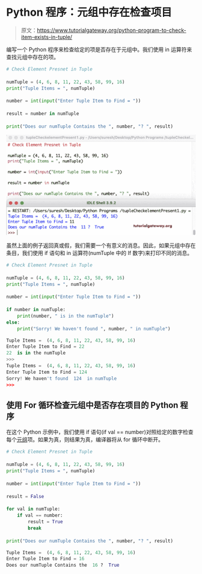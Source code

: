 # Python 程序：元组中存在检查项目

> 原文：<https://www.tutorialgateway.org/python-program-to-check-item-exists-in-tuple/>

编写一个 Python 程序来检查给定的项是否存在于元组中。我们使用 in 运算符来查找元组中存在的项。

```py
# Check Element Presnet in Tuple

numTuple = (4, 6, 8, 11, 22, 43, 58, 99, 16)
print("Tuple Items = ", numTuple)

number = int(input("Enter Tuple Item to Find = "))

result = number in numTuple

print("Does our numTuple Contains the ", number, "? ", result)
```

![Python Program to Check Item exists in Tuple 1](img/b1528be4ad9f4db133f2a81bd96149fa.png)

虽然上面的例子返回真或假，我们需要一个有意义的消息。因此，如果元组中存在条目，我们使用 if 语句和 in 运算符(numTuple 中的 If 数字)来打印不同的消息。

```py
# Check Element Presnet in Tuple

numTuple = (4, 6, 8, 11, 22, 43, 58, 99, 16)
print("Tuple Items = ", numTuple)

number = int(input("Enter Tuple Item to Find = "))

if number in numTuple:
    print(number, " is in the numTuple")
else:
    print("Sorry! We haven't found ", number, " in numTuple")
```

```py
Tuple Items =  (4, 6, 8, 11, 22, 43, 58, 99, 16)
Enter Tuple Item to Find = 22
22  is in the numTuple
>>> 
Tuple Items =  (4, 6, 8, 11, 22, 43, 58, 99, 16)
Enter Tuple Item to Find = 124
Sorry! We haven't found  124  in numTuple
>>> 
```

## 使用 For 循环检查元组中是否存在项目的 Python 程序

在这个 Python 示例中，我们使用 if 语句(if val == number)对照给定的数字检查每个[元组](https://www.tutorialgateway.org/python-tuple/)项。如果为真，则结果为真，编译器将从 for 循环中断开。

```py
# Check Element Presnet in Tuple

numTuple = (4, 6, 8, 11, 22, 43, 58, 99, 16)
print("Tuple Items = ", numTuple)

number = int(input("Enter Tuple Item to Find = "))

result = False

for val in numTuple:
    if val == number:
        result = True
        break

print("Does our numTuple Contains the ", number, "? ", result)
```

```py
Tuple Items =  (4, 6, 8, 11, 22, 43, 58, 99, 16)
Enter Tuple Item to Find = 16
Does our numTuple Contains the  16 ?  True
```